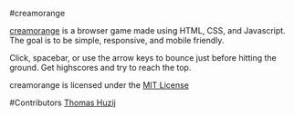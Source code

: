#creamorange

[creamorange](http://grandmafunk.github.io/creamorange) is a browser game made using HTML, CSS, and Javascript. 
The goal is to be simple, responsive, and mobile friendly.

Click, spacebar, or use the arrow keys to bounce just before hitting the ground.
Get highscores and try to reach the top.


creamorange is licensed under the [MIT License](https://github.com/GrandmaFunk/creamorange/blob/master/LICENSE)


#Contributors
[Thomas Huzij](https://github.com/Tubebaum)
